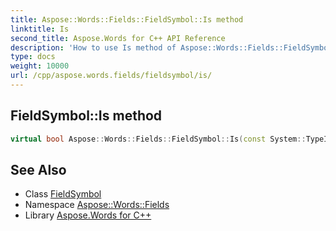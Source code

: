 ```yaml
---
title: Aspose::Words::Fields::FieldSymbol::Is method
linktitle: Is
second_title: Aspose.Words for C++ API Reference
description: 'How to use Is method of Aspose::Words::Fields::FieldSymbol class in C++.'
type: docs
weight: 10000
url: /cpp/aspose.words.fields/fieldsymbol/is/
---
```

## FieldSymbol::Is method




```cpp
virtual bool Aspose::Words::Fields::FieldSymbol::Is(const System::TypeInfo &target) const override
```

## See Also

* Class [FieldSymbol](../)
* Namespace [Aspose::Words::Fields](../../)
* Library [Aspose.Words for C++](../../../)
